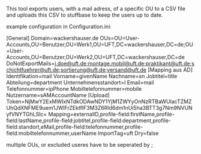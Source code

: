 This tool exports users, with a mail adress, of a specific OU to a CSV file and uploads this CSV to stuffbase to keep the users up to date.

example configuration in Configuration.ini:

[General]
Domain=wackershauser.de
OUs=OU=User-Accounts,OU=Benutzer,OU=Werk1,OU=UFT,DC=wackershauser,DC=de;OU=User-Accounts,OU=Benutzer,OU=Werk2,OU=UFT,DC=wackershauser,DC=de
DoNotExportMails=j.doe@uft.de;montage.mobil@uft.de;praktikant@uft.de;schichtfuehrer@uft.de;sortierung@uft.de;versand@uft.de
[Mapping aus AD]
Identifikation=mail
Vorname=givenName
Nachname=sn
Jobtitel=title
Abteilung=department
Unternehmensstandort=l
Email=mail
Telefonnummer=ipPhone
Mobiltelefonnummer=mobile
Nutzername=sAMAccountName
[Upload]
Token=NjMwY2ExMWIxNTdkODAwNDY1YjM1ZWYyOnNzRTBaWUlacTZMZUhQdXNFME9uem1JWlFrZEktflF3M3Z6Rld6dm1nUi5ha3BTT3g7Nm9NVUNyfVNYTGhLSlc=
Mapping=externalID,profile-field:firstName,profile-field:lastName,profile-field:jobtitel,profile-field:department,profile-field:standort,eMail,profile-field:telefonnummer,profile-field:mobiltelefonnummer,userName
ImportTag=uft
Dry=false

multiple OUs, or excluded useres have to be seperated by ;

